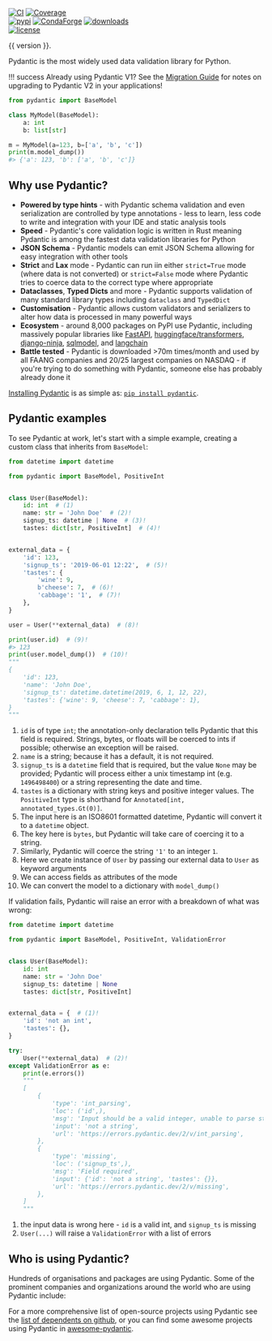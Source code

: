 [![CI](https://github.com/pydantic/pydantic/workflows/CI/badge.svg?event=push)](https://github.com/pydantic/pydantic/actions?query=event%3Apush+branch%3Amain+workflow%3ACI)
[![Coverage](https://coverage-badge.samuelcolvin.workers.dev/pydantic/pydantic.svg)](https://github.com/pydantic/pydantic/actions?query=event%3Apush+branch%3Amain+workflow%3ACI)<br>
[![pypi](https://img.shields.io/pypi/v/pydantic.svg)](https://pypi.python.org/pypi/pydantic)
[![CondaForge](https://img.shields.io/conda/v/conda-forge/pydantic.svg)](https://anaconda.org/conda-forge/pydantic)
[![downloads](https://pepy.tech/badge/pydantic/month)](https://pepy.tech/project/pydantic)<br>
[![license](https://img.shields.io/github/license/pydantic/pydantic.svg)](https://github.com/pydantic/pydantic/blob/main/LICENSE)

{{ version }}.

Pydantic is the most widely used data validation library for Python.

!!! success
    Already using Pydantic V1? See the [Migration Guide](migration.md) for notes on upgrading to Pydantic V2 in your applications!

```py lint="skip" upgrade="skip" title="Pydantic Example"
from pydantic import BaseModel

class MyModel(BaseModel):
    a: int
    b: list[str]

m = MyModel(a=123, b=['a', 'b', 'c'])
print(m.model_dump())
#> {'a': 123, 'b': ['a', 'b', 'c']}
```

## Why use Pydantic?

- **Powered by type hints** - with Pydantic schema validation and even serialization are controlled by type annotations - less to learn, less code to write and integration with your IDE and static analysis tools
- **Speed** - Pydantic's core validation logic is written in Rust meaning Pydantic is among the fastest data validation libraries for Python
- **JSON Schema** - Pydantic models can emit JSON Schema allowing for easy integration with other tools
- **Strict** and **Lax** mode - Pydantic can run iin either `strict=True` mode (where data is not converted) or `strict=False` mode where Pydantic tries to coerce data to the correct type where appropriate
- **Dataclasses**, **Typed Dicts** and more - Pydantic supports validation of many standard library types including `dataclass` and `TypedDict`
- **Customisation** - Pydantic allows custom validators and serializers to alter how data is processed in many powerful ways
- **Ecosystem** - around 8,000 packages on PyPI use Pydantic, including massively popular libraries like
  [FastAPI](https://github.com/tiangolo/fastapi),
  [huggingface/transformers](https://github.com/huggingface/transformers),
  [django-ninja](https://github.com/vitalik/django-ninja),
  [sqlmodel](https://github.com/tiangolo/sqlmodel),
  and [langchain](https://github.com/hwchase17/langchain)
- **Battle tested** - Pydantic is downloaded >70m times/month and used by all FAANG companies and 20/25 largest companies on NASDAQ - if you're trying to do something with Pydantic, someone else has probably already done it

[Installing Pydantic](install.md) is as simple as: [`pip install pydantic`](install.md).

## Pydantic examples

To see Pydantic at work, let's start with a simple example, creating a custom class that inherits from `BaseModel`:

```py upgrade="skip" title="Validation Successful"
from datetime import datetime

from pydantic import BaseModel, PositiveInt


class User(BaseModel):
    id: int  # (1)
    name: str = 'John Doe'  # (2)!
    signup_ts: datetime | None  # (3)!
    tastes: dict[str, PositiveInt]  # (4)!


external_data = {
    'id': 123,
    'signup_ts': '2019-06-01 12:22',  # (5)!
    'tastes': {
        'wine': 9,
        b'cheese': 7,  # (6)!
        'cabbage': '1',  # (7)!
    },
}

user = User(**external_data)  # (8)!

print(user.id)  # (9)!
#> 123
print(user.model_dump())  # (10)!
"""
{
    'id': 123,
    'name': 'John Doe',
    'signup_ts': datetime.datetime(2019, 6, 1, 12, 22),
    'tastes': {'wine': 9, 'cheese': 7, 'cabbage': 1},
}
"""
```

1. `id` is of type `int`; the annotation-only declaration tells Pydantic that this field is required. Strings,
  bytes, or floats will be coerced to ints if possible; otherwise an exception will be raised.
2. `name` is a string; because it has a default, it is not required.
3. `signup_ts` is a `datetime` field that is required, but the value `None` may be provided;
  Pydantic will process either a unix timestamp int (e.g. `1496498400`) or a string representing the date and time.
4. `tastes` is a dictionary with string keys and positive integer values. The `PositiveInt` type is shorthand for `Annotated[int, annotated_types.Gt(0)]`.
5. The input here is an ISO8601 formatted datetime, Pydantic will convert it to a `datetime` object.
6. The key here is `bytes`, but Pydantic will take care of coercing it to a string.
7. Similarly, Pydantic will coerce the string `'1'` to an integer `1`.
8. Here we create instance of `User` by passing our external data to `User` as keyword arguments
9. We can access fields as attributes of the mode
10. We can convert the model to a dictionary with `model_dump()`

If validation fails, Pydantic will raise an error with a breakdown of what was wrong:

```py upgrade="skip" title="Validation Error"
from datetime import datetime

from pydantic import BaseModel, PositiveInt, ValidationError


class User(BaseModel):
    id: int
    name: str = 'John Doe'
    signup_ts: datetime | None
    tastes: dict[str, PositiveInt]


external_data = {  # (1)!
    'id': 'not an int',
    'tastes': {},
}

try:
    User(**external_data)  # (2)!
except ValidationError as e:
    print(e.errors())
    """
    [
        {
            'type': 'int_parsing',
            'loc': ('id',),
            'msg': 'Input should be a valid integer, unable to parse string as an integer',
            'input': 'not a string',
            'url': 'https://errors.pydantic.dev/2/v/int_parsing',
        },
        {
            'type': 'missing',
            'loc': ('signup_ts',),
            'msg': 'Field required',
            'input': {'id': 'not a string', 'tastes': {}},
            'url': 'https://errors.pydantic.dev/2/v/missing',
        },
    ]
    """
```

1. the input data is wrong here - `id` is a valid int, and `signup_ts` is missing
2. `User(...)` will raise a `ValidationError` with a list of errors

## Who is using Pydantic?

Hundreds of organisations and packages are using Pydantic. Some of the prominent companies and organizations around the world who are using Pydantic include:

<div id="grid-container">
<div id="company-grid" class="grid"></div>
</div>

For a more comprehensive list of open-source projects using Pydantic see the
[list of dependents on github](https://github.com/pydantic/pydantic/network/dependents), or you can find some awesome projects using Pydantic in [awesome-pydantic](https://github.com/Kludex/awesome-pydantic).

<!-- ## Discussion of Pydantic

Podcasts and videos discussing Pydantic.

[Talk Python To Me](https://talkpython.fm/episodes/show/313/automate-your-data-exchange-with-pydantic){target=_blank}
: Michael Kennedy and Samuel Colvin, the creator of Pydantic, dive into the history of Pydantic and its many uses and benefits.

[Podcast.\_\_init\_\_](https://www.pythonpodcast.com/pydantic-data-validation-episode-263/){target=_blank}
: Discussion about where Pydantic came from and ideas for where it might go next with
  Samuel Colvin the creator of Pydantic.

[Python Bytes Podcast](https://pythonbytes.fm/episodes/show/157/oh-hai-pandas-hold-my-hand){target=_blank}
: "*This is a sweet simple framework that solves some really nice problems... Data validations and settings management
  using Python type annotations, and it's the Python type annotations that makes me really extra happy... It works
  automatically with all the IDE's you already have.*" --Michael Kennedy

[Python Pydantic Introduction – Give your data classes super powers](https://www.youtube.com/watch?v=WJmqgJn9TXg){target=_blank}
: A talk by Alexander Hultnér originally for the Python Pizza Conference introducing new users to Pydantic and walking
  through the core features of Pydantic. -->

<script>
const companies = [
  {
    name: 'Adobe',
    logoUrl: 'logos/adobe_logo.png'
  },
  {
    name: 'AMD',
    logoUrl: 'logos/amd_logo.png'
  },
  {
    name: 'Amazon',
    logoUrl: 'logos/amazon_logo.png'
  },
  {
    name: 'Apple',
    logoUrl: 'logos/apple_logo.png'
  },
  {
    name: 'ASML',
    logoUrl: 'logos/asml_logo.png'
  },
  {
    name: 'AstraZeneca',
    logoUrl: 'logos/astrazeneca_logo.png'
  },
  {
    name: 'Broadcom',
    logoUrl: 'logos/broadcom_logo.png'
  },
  {
    name: 'Cisco Systems',
    logoUrl: 'logos/cisco_logo.png'
  },
  {
    name: 'Comcast',
    logoUrl: 'logos/comcast_logo.png'
  },
  {
    name: 'Datadog',
    logoUrl: 'logos/datadog_logo.png'
  },
  {
    name: 'Facebook',
    logoUrl: 'logos/facebook_logo.png'
  },
  {
    name: 'FastAPI',
    logoUrl: 'logos/fastapi_logo.png'
  },
  {
    name: 'Google',
    logoUrl: 'logos/google_logo.png'
  },
  {
    name: 'IBM',
    logoUrl: 'logos/ibm_logo.png'
  },
  {
    name: 'Intel',
    logoUrl: 'logos/intel_logo.png'
  },
  {
    name: 'Intuit',
    logoUrl: 'logos/intuit_logo.png'
  },
  {
    name: 'IPCC',
    logoUrl: 'logos/ipcc_logo.png'
  },
  {
    name: 'JPMorgan',
    logoUrl: 'logos/jpmorgan_logo.png'
  },
  {
    name: 'Jupyter',
    logoUrl: 'logos/jupyter_logo.png'
  },
  {
    name: 'Microsoft',
    logoUrl: 'logos/microsoft_logo.png'
  },
  {
    name: 'Molssi',
    logoUrl: 'logos/molssi_logo.png'
  },
  {
    name: 'NASA',
    logoUrl: 'logos/nasa_logo.png'
  },
  {
    name: 'Netflix',
    logoUrl: 'logos/netflix_logo.png'
  },
  {
    name: 'NSA',
    logoUrl: 'logos/nsa_logo.png'
  },
  {
    name: 'NVIDIA',
    logoUrl: 'logos/nvidia_logo.png'
  },
  {
    name: 'Qualcomm',
    logoUrl: 'logos/qualcomm_logo.png'
  },
  {
    name: 'Red Hat',
    logoUrl: 'logos/redhat_logo.png'
  },
  {
    name: 'Robusta',
    logoUrl: 'logos/robusta_logo.png'
  },
  {
    name: 'Salesforce',
    logoUrl: 'logos/salesforce_logo.png'
  },
  {
    name: 'Starbucks',
    logoUrl: 'logos/starbucks_logo.png'
  },
  {
    name: 'Texas Instruments',
    logoUrl: 'logos/ti_logo.png'
  },
  {
    name: 'Twilio',
    logoUrl: 'logos/twilio_logo.png'
  },
  {
    name: 'Twitter',
    logoUrl: 'logos/twitter_logo.png'
  },
  {
    name: 'UK Home Office',
    logoUrl: 'logos/ukhomeoffice_logo.png'
  }
];

const grid = document.getElementById('company-grid');

for (const company of companies) {
  const tile = document.createElement('div');
  tile.classList.add('tile');
  tile.innerHTML = `
    <img src="foo${company.logoUrl}" alt="${company.name}" />
  `;
  grid.appendChild(tile);
}
</script>
